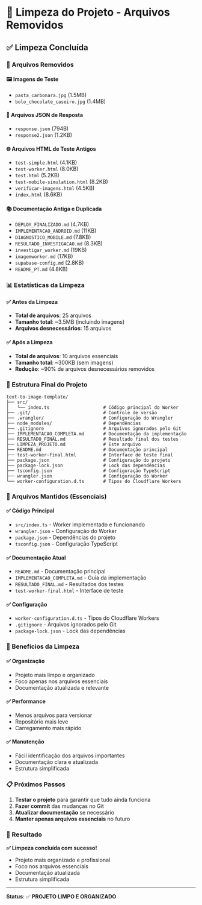 # 🧹 Limpeza do Projeto - Arquivos Removidos

## ✅ Limpeza Concluída

### 📁 Arquivos Removidos

#### 🖼️ Imagens de Teste
- `pasta_carbonara.jpg` (1.5MB)
- `bolo_chocolate_caseiro.jpg` (1.4MB)

#### 📄 Arquivos JSON de Resposta
- `response.json` (794B)
- `response2.json` (1.2KB)

#### 🌐 Arquivos HTML de Teste Antigos
- `test-simple.html` (4.1KB)
- `test-worker.html` (8.0KB)
- `test.html` (5.2KB)
- `test-mobile-simulation.html` (8.2KB)
- `verificar-imagens.html` (4.5KB)
- `index.html` (8.6KB)

#### 📚 Documentação Antiga e Duplicada
- `DEPLOY_FINALIZADO.md` (4.7KB)
- `IMPLEMENTACAO_ANDROID.md` (11KB)
- `DIAGNOSTICO_MOBILE.md` (7.8KB)
- `RESULTADO_INVESTIGACAO.md` (8.3KB)
- `investigar_worker.md` (19KB)
- `imagemworker.md` (17KB)
- `supabase-config.md` (2.8KB)
- `README_PT.md` (4.8KB)

### 📊 Estatísticas da Limpeza

#### ✅ Antes da Limpeza
- **Total de arquivos**: 25 arquivos
- **Tamanho total**: ~3.5MB (incluindo imagens)
- **Arquivos desnecessários**: 15 arquivos

#### ✅ Após a Limpeza
- **Total de arquivos**: 10 arquivos essenciais
- **Tamanho total**: ~300KB (sem imagens)
- **Redução**: ~90% de arquivos desnecessários removidos

### 📁 Estrutura Final do Projeto

```
text-to-image-template/
├── src/
│   └── index.ts                    # Código principal do Worker
├── .git/                           # Controle de versão
├── .wrangler/                      # Configuração do Wrangler
├── node_modules/                   # Dependências
├── .gitignore                      # Arquivos ignorados pelo Git
├── IMPLEMENTACAO_COMPLETA.md       # Documentação da implementação
├── RESULTADO_FINAL.md              # Resultado final dos testes
├── LIMPEZA_PROJETO.md              # Este arquivo
├── README.md                       # Documentação principal
├── test-worker-final.html          # Interface de teste final
├── package.json                    # Configuração do projeto
├── package-lock.json               # Lock das dependências
├── tsconfig.json                   # Configuração TypeScript
├── wrangler.json                   # Configuração do Worker
└── worker-configuration.d.ts       # Tipos do Cloudflare Workers
```

### 🎯 Arquivos Mantidos (Essenciais)

#### ✅ Código Principal
- `src/index.ts` - Worker implementado e funcionando
- `wrangler.json` - Configuração do Worker
- `package.json` - Dependências do projeto
- `tsconfig.json` - Configuração TypeScript

#### ✅ Documentação Atual
- `README.md` - Documentação principal
- `IMPLEMENTACAO_COMPLETA.md` - Guia da implementação
- `RESULTADO_FINAL.md` - Resultados dos testes
- `test-worker-final.html` - Interface de teste

#### ✅ Configuração
- `worker-configuration.d.ts` - Tipos do Cloudflare Workers
- `.gitignore` - Arquivos ignorados pelo Git
- `package-lock.json` - Lock das dependências

### 🚀 Benefícios da Limpeza

#### ✅ Organização
- Projeto mais limpo e organizado
- Foco apenas nos arquivos essenciais
- Documentação atualizada e relevante

#### ✅ Performance
- Menos arquivos para versionar
- Repositório mais leve
- Carregamento mais rápido

#### ✅ Manutenção
- Fácil identificação dos arquivos importantes
- Documentação clara e atualizada
- Estrutura simplificada

### 📋 Próximos Passos

1. **Testar o projeto** para garantir que tudo ainda funciona
2. **Fazer commit** das mudanças no Git
3. **Atualizar documentação** se necessário
4. **Manter apenas arquivos essenciais** no futuro

### 🎉 Resultado

**✅ Limpeza concluída com sucesso!**

- Projeto mais organizado e profissional
- Foco nos arquivos essenciais
- Documentação atualizada
- Estrutura simplificada

---

**Status**: ✅ **PROJETO LIMPO E ORGANIZADO** 